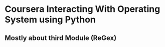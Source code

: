 # **Coursera Interacting With Operating System using Python**

## Mostly about third Module (ReGex)
